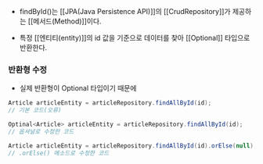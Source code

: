 - findById()는 [[JPA(Java Persistence API)]]의 [[CrudRepository]]가 제공하는 [[메서드(Method)]]이다.

- 특정 [[엔티티(entity)]]의 id 값을 기준으로 데이터를 찾아 [[Optional]] 타입으로 반환한다.


### 반환형 수정
- 실제 반환형이 Optional 타입이기 때문에


```java
Article articleEntity = articleRepository.findAllById(id);
// 기본 코드(오류)

Optinal<Article> articleEntity = articleRepository.findAllById(id);
// 옵셔널로 수정한 코드

Article articleEntity = articleRepository.findAllById(id).orElse(null);
// .orElse() 메소드로 수정한 코드
```